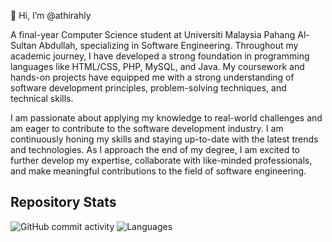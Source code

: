 👋 Hi, I’m @athirahly

A final-year Computer Science student at Universiti Malaysia Pahang Al-Sultan Abdullah, specializing in Software Engineering. Throughout my academic journey, I have developed a strong foundation in programming languages like HTML/CSS, PHP, MySQL, and Java. My coursework and hands-on projects have equipped me with a strong understanding of software development principles, problem-solving techniques, and technical skills.

I am passionate about applying my knowledge to real-world challenges and am eager to contribute to the software development industry. I am continuously honing my skills and staying up-to-date with the latest trends and technologies. As I approach the end of my degree, I am excited to further develop my expertise, collaborate with like-minded professionals, and make meaningful contributions to the field of software engineering.

## Repository Stats

![GitHub commit activity](https://img.shields.io/github/commit-activity/y/athirahly/KAFAMS)
![Languages](https://img.shields.io/github/languages/top/athirahly/KAFAMS)

